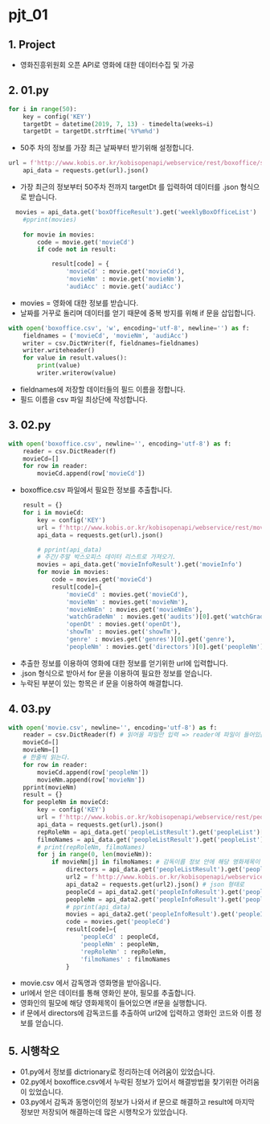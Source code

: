 # pjt_01

## 1. Project

- 영화진흥위원회 오픈 API로 영화에 대한 데이터수집 및 가공

## 2. **01.py**

```python
for i in range(50):
    key = config('KEY')
    targetDt = datetime(2019, 7, 13) - timedelta(weeks=i)
    targetDt = targetDt.strftime('%Y%m%d')
```

- 50주 차의 정보를 가장 최근 날짜부터 받기위해 설정합니다.

```python
url = f'http://www.kobis.or.kr/kobisopenapi/webservice/rest/boxoffice/searchWeeklyBoxOfficeList.json?key={key}&targetDt={targetDt}&weekGb=0'
    api_data = requests.get(url).json()
```

- 가장 최근의 정보부터 50주차 전까지 targetDt 를 입력하여 데이터를 .json 형식으로 받습니다.

```python
  movies = api_data.get('boxOfficeResult').get('weeklyBoxOfficeList')
    #pprint(movies)
    
    for movie in movies:
        code = movie.get('movieCd')
        if code not in result: 

            result[code] = {
                'movieCd' : movie.get('movieCd'),
                'movieNm' : movie.get('movieNm'),
                'audiAcc' : movie.get('audiAcc')
```

- movies = 영화에 대한 정보를 받습니다.
- 날짜를 거꾸로 돌리며 데이터를 얻기 때문에 중복 방지를 위해 if 문을 삽입합니다.

```python
with open('boxoffice.csv', 'w', encoding='utf-8', newline='') as f:
    fieldnames = ('movieCd', 'movieNm', 'audiAcc')
    writer = csv.DictWriter(f, fieldnames=fieldnames)
    writer.writeheader()
    for value in result.values():
        print(value)
        writer.writerow(value)
```

- fieldnames에 저장할 데이터들의 필드 이름을 정합니다.
- 필드 이름을 csv 파일 최상단에 작성합니다.

## 3. 02.py

```python
with open('boxoffice.csv', newline='', encoding='utf-8') as f:
    reader = csv.DictReader(f) 
    movieCd=[]
    for row in reader:
        movieCd.append(row['movieCd'])
```

- boxoffice.csv 파일에서 필요한 정보를 추출합니다.

```python
    result = {}
    for i in movieCd:
        key = config('KEY')
        url = f'http://www.kobis.or.kr/kobisopenapi/webservice/rest/movie/searchMovieInfo.json?key={key}&movieCd={i}'
        api_data = requests.get(url).json()

        # pprint(api_data)
        # 주간/주말 박스오피스 데이터 리스트로 가져오기.
        movies = api_data.get('movieInfoResult').get('movieInfo')
        for movie in movies:
            code = movies.get('movieCd')
            result[code]={
                'movieCd' : movies.get('movieCd'),
                'movieNm' : movies.get('movieNm'),
                'movieNmEn' : movies.get('movieNmEn'),
                'watchGradeNm' : movies.get('audits')[0].get('watchGradeNm') if movies.get('audits') else None,
                'openDt' : movies.get('openDt'),
                'showTm' : movies.get('showTm'),
                'genre' : movies.get('genres')[0].get('genre'),
                'peopleNm' : movies.get('directors')[0].get('peopleNm') if movies.get('directors') else None
```

- 추출한 정보를 이용하여 영화에 대한 정보를 얻기위한 url에 입력합니다.
- .json 형식으로 받아서 for 문을 이용하여 필요한 정보를 얻습니다.
- 누락된 부분이 있는 항목은 if 문을 이용하여 해결합니다.

## 4. 03.py

```python
with open('movie.csv', newline='', encoding='utf-8') as f:
    reader = csv.DictReader(f) # 읽어올 파일만 입력 => reader에 파일이 들어있음
    movieCd=[]
    movieNm=[]
    # 한줄씩 읽는다.
    for row in reader:
        movieCd.append(row['peopleNm'])
        movieNm.append(row['movieNm'])
    pprint(movieNm)
    result = {}
    for peopleNm in movieCd:
        key = config('KEY')
        url = f'http://www.kobis.or.kr/kobisopenapi/webservice/rest/people/searchPeopleList.json?key={key}&peopleNm={peopleNm}'
        api_data = requests.get(url).json()
        repRoleNm = api_data.get('peopleListResult').get('peopleList')[0].get('repRoleNm') # 영화인 분야 
        filmoNames = api_data.get('peopleListResult').get('peopleList')[0].get('filmoNames') # 필모
        # print(repRoleNm, filmoNames)
        for j in range(0, len(movieNm)):    
            if movieNm[j] in filmoNames: # 감독이름 정보 안에 해당 영화제목이 있으면 if문 실행
                directors = api_data.get('peopleListResult').get('peopleList')[0].get('peopleCd') # api_data에서 감독 코드 추출
                url2 = f'http://www.kobis.or.kr/kobisopenapi/webservice/rest/people/searchPeopleInfo.json?key={key}&peopleCd={directors}' # 감독 코드를 입력하여 영화인 정보를 가져온다.
                api_data2 = requests.get(url2).json() # json 형태로
                peopleCd = api_data2.get('peopleInfoResult').get('peopleInfo').get('peopleCd')
                peopleNm = api_data2.get('peopleInfoResult').get('peopleInfo').get('peopleNm')
                # pprint(api_data)
                movies = api_data2.get('peopleInfoResult').get('peopleInfo')
                code = movies.get('peopleCd')
                result[code]={
                    'peopleCd' : peopleCd,
                    'peopleNm' : peopleNm,
                    'repRoleNm' : repRoleNm,
                    'filmoNames' : filmoNames
                }
```

- movie.csv 에서 감독명과 영화명을 받아옵니다.
- url에서 얻은 데이터를 통해 영화인 분야, 필모를 추출합니다.
- 영화인의 필모에 해당 영화제목이 들어있으면 if문을 실행합니다.
- if 문에서 directors에 감독코드를 추출하여 url2에 입력하고 영화인 코드와 이름 정보를 얻습니다.

## 5. 시행착오

- 01.py에서 정보를 dictrionary로 정리하는데 어려움이 있었습니다.
- 02.py에서  boxoffice.csv에서 누락된 정보가 있어서 해결방법을 찾기위한 어려움이 있었습니다.
- 03.py에서 감독과 동명이인의 정보가 나와서 if 문으로 해결하고 result에 마지막 정보만 저장되어 해결하는데 많은 시행착오가 있었습니다.
